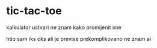 # tic-tac-toe
kalkulator ustvari ne znam kako promijenit ime

htio sam iks oks ali je previse prekomplikovano ne znam ai
